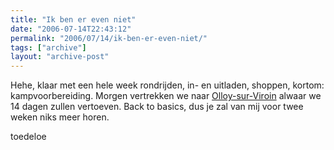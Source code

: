 ```yaml
---
title: "Ik ben er even niet"
date: "2006-07-14T22:43:12"
permalink: "2006/07/14/ik-ben-er-even-niet/"
tags: ["archive"]
layout: "archive-post"
---
```

Hehe, klaar met een hele week rondrijden, in- en uitladen, shoppen, kortom: kampvoorbereiding. Morgen vertrekken we naar [Olloy-sur-Viroin](http://maps.google.com/maps?f=q&hl=en&q=belgium&ie=UTF8&om=1&ll=50.075651,4.598465&spn=0.116558,0.32753 "http://maps.google.com/maps?f=q&hl=en&q=belgium&ie=UTF8&om=1&ll=50.075651,4.598465&spn=0.116558,0.32753") alwaar we 14 dagen zullen vertoeven. Back to basics, dus je zal van mij voor twee weken niks meer horen.

toedeloe
